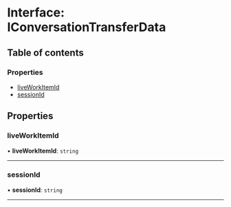 # Interface: IConversationTransferData

## Table of contents

### Properties

-   [liveWorkItemId](IConversationTransferData.md#liveworkitemid)
-   [sessionId](IConversationTransferData.md#sessionid)

## Properties

### liveWorkItemId

• **liveWorkItemId**: `string`



---

### sessionId

• **sessionId**: `string`



---
